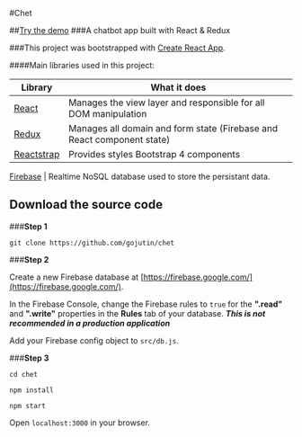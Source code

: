  #Chet

##[Try the demo](http://chet.surge.sh)
###A chatbot app built with React & Redux

###This project was bootstrapped with [Create React App](https://github.com/facebookincubator/create-react-app).

####Main libraries used in this project:

 Library | What it does
------------ | -------------
[React](https://facebook.github.io/react/) | Manages the view layer and responsible for all DOM manipulation
[Redux](http://redux.js.org/) | Manages all domain and form state (Firebase and React component state)
[Reactstrap](https://reactstrap.github.io/)  | Provides styles Bootstrap 4 components

[Firebase](https://firebase.google.com/) | Realtime NoSQL database used to store the persistant data.

<h2 name="getting-started">Download the source code</h2>

###**Step 1**

`git clone https://github.com/gojutin/chet `

###**Step 2**

Create a new Firebase database at [https://firebase.google.com/](https://firebase.google.com/).

In the Firebase Console, change the Firebase rules to `true` for the **".read"** and **".write"** properties in the **Rules** tab of your database. ***This is not recommended in a production application***

Add your Firebase config object to `src/db.js`.

###**Step 3**

`cd chet `

`npm install`

`npm start`

Open `localhost:3000` in your browser.

